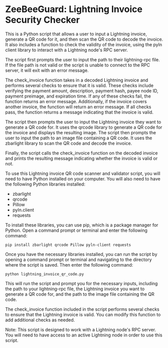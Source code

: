 # ZeeBeeGuard: Lightning Invoice Security Checker

This is a Python script that allows a user to input a Lightning invoice, generate a QR code for it, and then scan the QR code to decode the invoice. It also includes a function to check the validity of the invoice, using the pyln client library to interact with a Lightning node's RPC server.

The script first prompts the user to input the path to their lightning-rpc file. If the file path is not valid or the script is unable to connect to the RPC server, it will exit with an error message.

The check_invoice function takes in a decoded Lightning invoice and performs several checks to ensure that it is valid. These checks include verifying the payment amount, description, payment hash, payee node ID, payment preimage, and expiration time. If any of these checks fail, the function returns an error message. Additionally, if the invoice covers another invoice, the function will return an error message. If all checks pass, the function returns a message indicating that the invoice is valid.

The script then prompts the user to input the Lightning invoice they want to generate a QR code for. It uses the qrcode library to generate a QR code for the invoice and displays the resulting image. The script then prompts the user to input the path to an image file containing a QR code. It uses the zbarlight library to scan the QR code and decode the invoice.

Finally, the script calls the check_invoice function on the decoded invoice and prints the resulting message indicating whether the invoice is valid or not.

To use this Lightning invoice QR code scanner and validator script, you will need to have Python installed on your computer. You will also need to have the following Python libraries installed:

* zbarlight
* qrcode
* Pillow
* pyln.client
* requests
 
 To install these libraries, you can use pip, which is a package manager for Python. Open a command prompt or terminal and enter the following command:

    pip install zbarlight qrcode Pillow pyln-client requests

Once you have the necessary libraries installed, you can run the script by opening a command prompt or terminal and navigating to the directory where the script is saved. Then enter the following command:

    python lightning_invoice_qr_code.py

This will run the script and prompt you for the necessary inputs, including the path to your lightning-rpc file, the Lightning invoice you want to generate a QR code for, and the path to the image file containing the QR code.

The check_invoice function included in the script performs several checks to ensure that the Lightning invoice is valid. You can modify this function to add additional checks as needed.

Note: This script is designed to work with a Lightning node's RPC server. You will need to have access to an active Lightning node in order to use this script.

